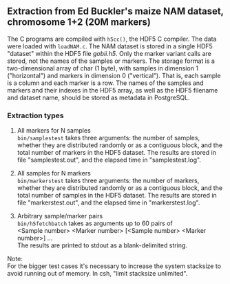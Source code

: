 ## Extraction from Ed Buckler's maize NAM dataset, chromosome 1+2 (20M markers)

The C programs are compiled with `h5cc()`, the HDF5 C compiler.  The
data were loaded with `loadNAM.c`. The NAM dataset is stored in a single
HDF5 "dataset" within the HDF5 file _gobii.h5_.  Only the marker variant
calls are stored, not the names of the samples or markers.  The storage
format is a two-dimensional array of char (1 byte), with samples in
dimension 1 ("horizontal") and markers in dimension 0 ("vertical").
That is, each sample is a column and each marker is a row.  The names of
the samples and markers and their indexes in the HDF5 array, as well as
the HDF5 filename and dataset name, should be stored as metadata in
PostgreSQL.

### Extraction types

1. All markers for N samples  
`bin/samplestest` takes three arguments: the number of samples, whether they
are distributed randomly or as a contiguous block, and the total number
of markers in the HDF5 dataset.  The results are stored in file
"samplestest.out", and the elapsed time in "samplestest.log".

2. All samples for N markers  
`bin/markerstest` takes three arguments: the number of markers, whether they
are distributed randomly or as a contiguous block, and the total number
of samples in the HDF5 dataset.  The results are stored in file
"markerstest.out", and the elapsed time in "markerstest.log".

3. Arbitrary sample/marker pairs  
`bin/h5fetchbatch` takes as arguments up to 60 pairs of  
\<Sample number\> \<Marker number\> [\<Sample number\> \<Marker number\>] ...  
The results are printed to stdout as a blank-delimited string.

Note:  
For the bigger test cases it's necessary to increase the system stacksize
to avoid running out of memory.  In csh, "limit stacksize unlimited".
